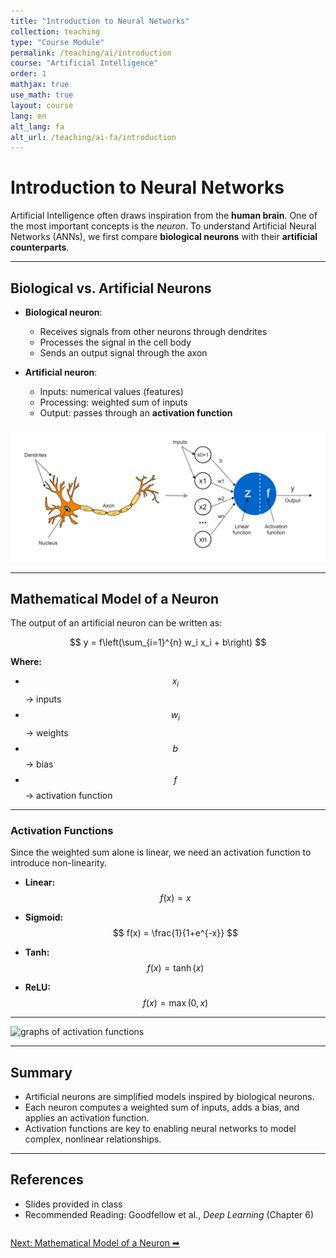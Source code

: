 ```yaml
---
title: "Introduction to Neural Networks"
collection: teaching
type: "Course Module"
permalink: /teaching/ai/introduction
course: "Artificial Intelligence"
order: 1
mathjax: true
use_math: true
layout: course
lang: en
alt_lang: fa
alt_url: /teaching/ai-fa/introduction
---
```



# Introduction to Neural Networks

Artificial Intelligence often draws inspiration from the **human brain**. One of the most important concepts is the *neuron*. To understand Artificial Neural Networks (ANNs), we first compare **biological neurons** with their **artificial counterparts**.

---

## Biological vs. Artificial Neurons

- **Biological neuron**:  
  - Receives signals from other neurons through dendrites  
  - Processes the signal in the cell body  
  - Sends an output signal through the axon  

- **Artificial neuron**:  
  - Inputs: numerical values (features)  
  - Processing: weighted sum of inputs  
  - Output: passes through an **activation function**  

![Biological vs Artificial Neuron](/images/ai1.webp)

---
## Mathematical Model of a Neuron

The output of an artificial neuron can be written as:

$$
y = f\left(\sum_{i=1}^{n} w_i x_i + b\right)
$$

**Where:**
- $$ x_i $$ → inputs  
- $$ w_i $$ → weights  
- $$ b $$ → bias  
- $$ f $$ → activation function  
  

---

### Activation Functions

Since the weighted sum alone is linear, we need an activation function to introduce non-linearity.

- **Linear:**  
  $$
  f(x) = x
  $$

- **Sigmoid:**  
  $$
  f(x) = \frac{1}{1+e^{-x}}
  $$

- **Tanh:**  
  $$
  f(x) = \tanh(x)
  $$

- **ReLU:**  
  $$
  f(x) = \max(0, x)
  $$

---


![graphs of activation functions](/images/ai2.avif)


---

## Summary

- Artificial neurons are simplified models inspired by biological neurons.  
- Each neuron computes a weighted sum of inputs, adds a bias, and applies an activation function.  
- Activation functions are key to enabling neural networks to model complex, nonlinear relationships.  

---

## References

- Slides provided in class  
- Recommended Reading: Goodfellow et al., *Deep Learning* (Chapter 6)



<div class="lesson-nav" style="display:flex; justify-content:space-between; margin-top:2em;">
  <a class="btn btn--primary" href="{{'/teaching/ai/mathmaticalnl' | relative_url }}">Next: Mathematical Model of a Neuron ➡︎</a>
</div>